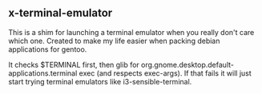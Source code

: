 ## x-terminal-emulator
This is a shim for launching a terminal emulator when you really don't care which one. Created to make my life easier when packing debian applications for gentoo.

It checks $TERMINAL first, then glib for org.gnome.desktop.default-applications.terminal exec (and respects exec-args). If that fails it will just start trying terminal emulators like i3-sensible-terminal.
